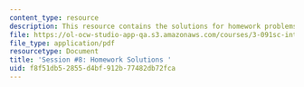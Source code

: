 ```yaml
---
content_type: resource
description: This resource contains the solutions for homework problems.
file: https://ol-ocw-studio-app-qa.s3.amazonaws.com/courses/3-091sc-introduction-to-solid-state-chemistry-fall-2010/f8f51db52855d4bf912b77482db72fca_MIT3_091SCF09_hw8_sol.pdf
file_type: application/pdf
resourcetype: Document
title: 'Session #8: Homework Solutions '
uid: f8f51db5-2855-d4bf-912b-77482db72fca
---
```

